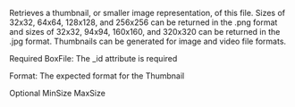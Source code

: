 Retrieves a thumbnail, or smaller image representation, of this file. 
Sizes of 32x32, 64x64, 128x128, and 256x256 can be returned in the .png format and sizes of 32x32, 94x94, 160x160, and 320x320 can be returned in the .jpg format. 
Thumbnails can be generated for image and video file formats.

Required
BoxFile: 
The _id attribute is required

Format: The expected format for the Thumbnail

Optional
MinSize
MaxSize